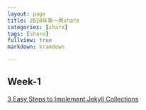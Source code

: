 ```yaml
---
layout: page
title: 2020年第一周share
categories: [share]
tags: [share]
fullview: true
markdown: kramdown

---
```


## Week-1

[3 Easy Steps to Implement Jekyll Collections](https://blog.webjeda.com/jekyll-collections/)

